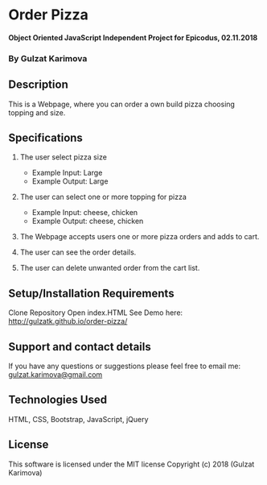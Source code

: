 # Order Pizza

#### Object Oriented JavaScript Independent Project for Epicodus, 02.11.2018

### By Gulzat Karimova

## Description

This is a Webpage, where you can order a own build pizza choosing topping and size.

## Specifications

1. The user select pizza size
    * Example Input: Large
    * Example Output: Large

2. The user can select one or more topping for pizza
    * Example Input: cheese, chicken
    * Example Output: cheese, chicken

3. The Webpage accepts users one or more pizza orders and adds to cart.

4. The user can see the order details.

5. The user can delete unwanted order from the cart list.

## Setup/Installation Requirements

Clone Repository
Open index.HTML
See Demo here: http://gulzatk.github.io/order-pizza/

## Support and contact details

If you have any questions or suggestions please feel free to email me: gulzat.karimova@gmail.com

## Technologies Used
HTML, CSS, Bootstrap, JavaScript, jQuery

## License
This software is licensed under the MIT license
Copyright (c) 2018 (Gulzat Karimova)
